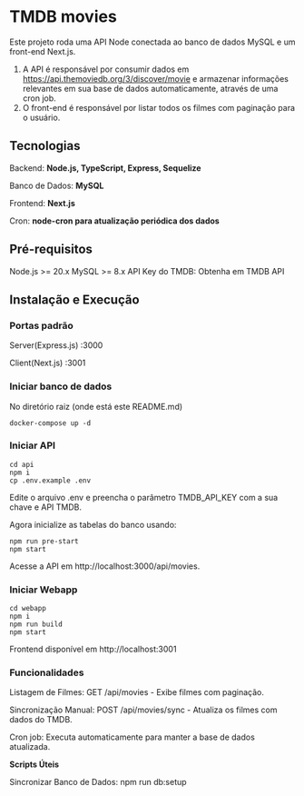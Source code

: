 

# TMDB movies
Este projeto roda uma API Node conectada ao banco de dados MySQL e um front-end Next.js.

1. A API é responsável por consumir dados em https://api.themoviedb.org/3/discover/movie e armazenar informações relevantes em sua base de dados automaticamente, através de uma cron job.
2. O front-end é responsável por listar todos os filmes com paginação para o usuário.

## Tecnologias
Backend: **Node.js, TypeScript, Express, Sequelize**

Banco de Dados: **MySQL**

Frontend: **Next.js**

Cron: **node-cron para atualização periódica dos dados**

## Pré-requisitos
Node.js >= 20.x
MySQL >= 8.x
API Key do TMDB: Obtenha em TMDB API
  
## Instalação e Execução
### Portas padrão
Server(Express.js) :3000

Client(Next.js) :3001

### Iniciar banco de dados
No diretório raiz (onde está este README.md) 
```
docker-compose up -d
```
### Iniciar API
```
cd api
npm i
cp .env.example .env
```

Edite o arquivo .env e preencha o parâmetro TMDB_API_KEY com a sua chave e API TMDB.

Agora inicialize as tabelas do banco usando: 
```
npm run pre-start
npm start
```
Acesse a API em http://localhost:3000/api/movies.


### Iniciar Webapp
```
cd webapp
npm i
npm run build
npm start
```
Frontend disponível em http://localhost:3001


### Funcionalidades

Listagem de Filmes: GET /api/movies - Exibe filmes com paginação.

Sincronização Manual: POST /api/movies/sync - Atualiza os filmes com dados do TMDB.

Cron job: Executa automaticamente para manter a base de dados atualizada.



**Scripts Úteis**

Sincronizar Banco de Dados: npm run db:setup
